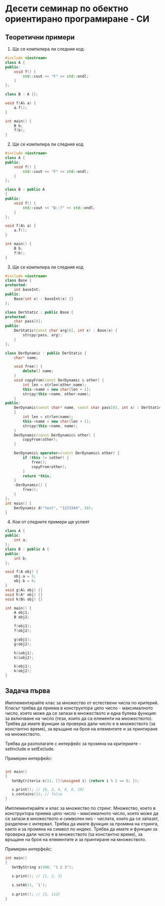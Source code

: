 # Десети семинар по обектно ориентирано програмиране - СИ

## Теоретични примери
1. Ще се компилира ли следния код:
```cpp
#include <iostream>
class A {
public:
	void f() {
		std::cout << "F" << std::endl;
	}
};

class B : A {};

void f(A& a) {
	a.f();
}

int main() {
	B b;
	f(b);
}
```

2. Ще се компилира ли следния код
```cpp
#include <iostream>
class A {
public:
	void f() {
		std::cout << "F" << std::endl;
	}
};

class B : public A 
{
public:
	void f() {
		std::cout << "B::f" << std::endl;
	}
};

void f(A& a) {
	a.f();
}

int main() {
	B b;
	f(b);
}
```

3. Ще се компилира ли следния код
```cpp
#include <iostream>
class Base {
protected:
	int baseInt;
public:
	Base(int x) : baseInt(x) {}
};

class DerStatic : public Base {
protected:
	char pass[8];
public:
	DerStatic(const char arg[8], int x) : Base(x) {
		strcpy(pass, arg);
	}
};

class DerDynamic : public DerStatic {
	char* name;

	void free() { 
		delete[] name; 
	}
	void copyFrom(const DerDynamic & other) {
		int len = strlen(other.name);
		this->name = new char[len + 1];
		strcpy(this->name, other.name);
	}
public:
	DerDynamic(const char* name, const char pass[8], int x) : DerStatic(pass, x)
	{
		int len = strlen(name);
		this->name = new char[len + 1];
		strcpy(this->name, name);
	}
	DerDynamic(const DerDynamic& other) { 
		copyFrom(other); 
	}

	DerDynamic& operator=(const DerDynamic& other) {
		if (this != &other) {
			free();
			copyFrom(other);
		}
		return *this;
	}
	~DerDynamic() {
		free();
	}
};
int main() {
	DerDynamic d("text", "1223344", 10);
}
```

4. Кои от следните примери ще успеят
```cpp
class A {
public:
	int a;
};
class B : public A {
public:
	int b;
};

void f(A obj) {
	obj.a = 5;
	obj.b = 6;
}
void g(A& obj) {}
void h(A* obj) {}
void k(B& obj) {}

int main() {
	A obj1;
	B obj2;

	f(obj1); 
	f(obj2); 

	g(obj1);
	g(obj2);

	h(&obj1);
	h(&obj2);

	k(obj1);
	k(obj2);
}
```

## Задача първа
Имплементирайте клас за множество от естествени числа по критерий. Класът трябва да приема в конструктора цяло число - максималното число, което може да се запази в множеството и една булева функция: за включване на число (тези, които да са елементи на множеството). Трябва да имате функции за проверка дали число е в множеството (за константно време), за връщане на броя на елементите и за принтиране на множеството.

Трябва да разполагате с интерфейс за промяна на критериите - setInclude и setExclude.

Примерен интерфейс:
```cpp

int main()
{
   SetByCriteria s(11, [](unsigned i) {return i % 2 == 0; });

   s.print(); // {0, 2, 4, 6, 8, 10}
   s.contains(1); // false
}
```


Имплементирайте и клас за множество по стринг. Множество, което в конструктора приема цяло число - максималното число, което може да се запази в множеството и символен низ - числата, които да се запазят, разделени с интервал. Трябва да имате функция за промяна на стринга, както и за промяна на символ по индекс. Трябва да имате и функции за проверка дали число е в множеството (за константно време), за връщане на броя на елементите и за принтиране на множеството.

Примерен интерфейс:

```cpp
int main()
{
   SetByString s(300, "1 2 3");

   s.print(); // {1, 2, 3}
   
   s.setAt(1, '1');
   
   s.print(); // {3, 112}
}
```